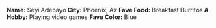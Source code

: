 **Name:** Seyi Adebayo
**City:** Phoenix, Az
__Fave Food:__ Breakfast Burritos
__A Hobby:__ Playing video games
**Fave Color:** Blue
